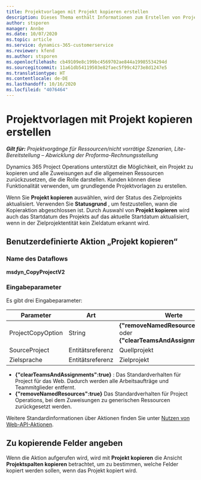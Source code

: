 ```yaml
---
title: Projektvorlagen mit Projekt kopieren erstellen
description: Dieses Thema enthält Informationen zum Erstellen von Projektvorlagen mithilfe der benutzerdefinierten Aktion „Projekt kopieren“.
author: stsporen
manager: Annbe
ms.date: 10/07/2020
ms.topic: article
ms.service: dynamics-365-customerservice
ms.reviewer: kfend
ms.author: stsporen
ms.openlocfilehash: cb49109e8c199bc4569702ae844a19985534294d
ms.sourcegitcommit: 11a61db54119503e82faec5f99c4273e8d1247e5
ms.translationtype: HT
ms.contentlocale: de-DE
ms.lasthandoff: 10/16/2020
ms.locfileid: "4076464"
---
```

# <a name="develop-project-templates-with-copy-project"></a>Projektvorlagen mit Projekt kopieren erstellen

_**Gilt für:** Projektvorgänge für Ressourcen/nicht vorrätige Szenarien, Lite-Bereitstellung – Abwicklung der Proforma-Rechnungsstellung_

Dynamics 365 Project Operations unterstützt die Möglichkeit, ein Projekt zu kopieren und alle Zuweisungen auf die allgemeinen Ressourcen zurückzusetzen, die die Rolle darstellen. Kunden können diese Funktionalität verwenden, um grundlegende Projektvorlagen zu erstellen.

Wenn Sie **Projekt kopieren** auswählen, wird der Status des Zielprojekts aktualisiert. Verwenden Sie **Statusgrund** , um festzustellen, wann die Kopieraktion abgeschlossen ist. Durch Auswahl von **Projekt kopieren** wird auch das Startdatum des Projekts auf das aktuelle Startdatum aktualisiert, wenn in der Zielprojektentität kein Zieldatum erkannt wird.

## <a name="copy-project-custom-action"></a>Benutzerdefinierte Aktion „Projekt kopieren“ 

### <a name="name"></a>Name des Dataflows 

**msdyn_CopyProjectV2**

### <a name="input-parameters"></a>Eingabeparameter
Es gibt drei Eingabeparameter:

| Parameter          | Art   | Werte                                                   | 
|--------------------|--------|----------------------------------------------------------|
| ProjectCopyOption  | String | **{"removeNamedResources":true}** oder **{"clearTeamsAndAssignments":true}** |
| SourceProject      | Entitätsreferenz | Quellprojekt |
| Zielsprache             | Entitätsreferenz | Zielprojekt |


- **{"clearTeamsAndAssignments":true}** : Das Standardverhalten für Project für das Web. Dadurch werden alle Arbeitsaufträge und Teammitglieder entfernt.
- **{"removeNamedResources":true}** Das Standardverhalten für Project Operations, bei dem Zuweisungen zu generischen Ressourcen zurückgesetzt werden.

Weitere Standardinformationen über Aktionen finden Sie unter [Nutzen von Web-API-Aktionen](https://docs.microsoft.com/powerapps/developer/common-data-service/webapi/use-web-api-actions).

## <a name="specify-fields-to-copy"></a>Zu kopierende Felder angeben 
Wenn die Aktion aufgerufen wird, wird mit **Projekt kopieren** die Ansicht **Projektspalten kopieren** betrachtet, um zu bestimmen, welche Felder kopiert werden sollen, wenn das Projekt kopiert wird.
